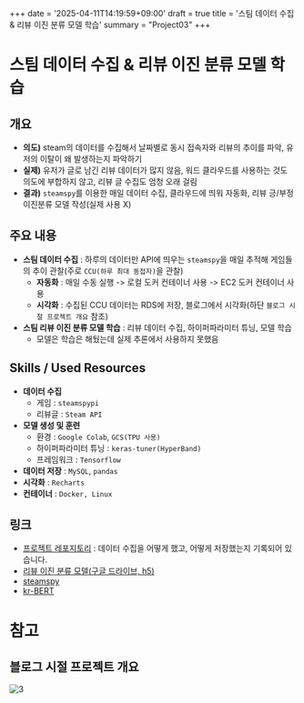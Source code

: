 +++
date = '2025-04-11T14:19:59+09:00'
draft = true
title = '스팀 데이터 수집 & 리뷰 이진 분류 모델 학습'
summary = "Project03"
+++
# 스팀 데이터 수집 & 리뷰 이진 분류 모델 학습
## 개요
- **의도)** steam의 데이터를 수집해서 날짜별로 동시 접속자와 리뷰의 추이를 파악, 유저의 이탈이 왜 발생하는지 파악하기
- **실제)** 유저가 글로 남긴 리뷰 데이터가 많지 않음, 워드 클라우드를 사용하는 것도 의도에 부합하지 않고, 리뷰 글 수집도 엄청 오래 걸림
- **결과)** `steamspy`를 이용한 매일 데이터 수집, 클라우드에 띄워 자동화, 리뷰 긍/부정 이진분류 모델 작성(실제 사용 X)

## 주요 내용
- **스팀 데이터 수집** : 하루의 데이터만 API에 띄우는 `steamspy`을 매일 추적해 게임들의 추이 관찰(주로 `CCU(하루 최대 동접자)`을 관찰)
  - **자동화** : 매일 수동 실행 -> 로컬 도커 컨테이너 사용 -> EC2 도커 컨테이너 사용
  - **시각화** : 수집된 CCU 데이터는 RDS에 저장, 블로그에서 시각화(하단 `블로그 시절 프로젝트 개요` 참조)
- **스팀 리뷰 이진 분류 모델 학습** : 리뷰 데이터 수집, 하이퍼파라미터 튜닝, 모델 학습
    - 모델은 학습은 해뒀는데 실제 추론에서 사용하지 못했음

## Skills / Used Resources
- **데이터 수집**
  - 게임 : `steamspypi`
  - 리뷰글 : `Steam API`
- **모델 생성 및 훈련**
  - 환경 : `Google Colab`, `GCS(TPU 사용)`
  - 하이퍼파라미터 튜닝 : `keras-tuner(HyperBand)`
  - 프레임워크 : `Tensorflow`
- **데이터 저장** : `MySQL`, `pandas`
- **시각화** : `Recharts`
- **컨테이너** : `Docker, Linux`


## 링크
- [프로젝트 레포지토리](https://github.com/dowrave/SteamDataAnalysis) : 데이터 수집을 어떻게 했고, 어떻게 저장했는지 기록되어 있습니다.
- [리뷰 이진 분류 모델(구글 드라이브, h5)](https://drive.google.com/file/d/1OBSRzRXwaFDP4pZq04Dy5iU6VdBhXwsJ/view)
- [steamspy](https://steamspy.com/)
- [kr-BERT](https://github.com/snunlp/KR-BERT)

# 참고

## 블로그 시절 프로젝트 개요
![3](/images/Project03.png)

